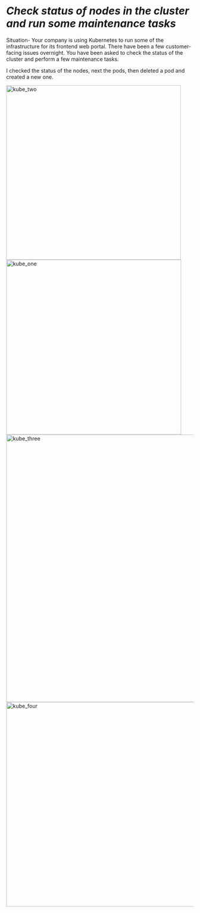 # *Check status of nodes in the cluster and run some maintenance tasks*

Situation-
Your company is using Kubernetes to run some of the infrastructure for its 
frontend web portal. There have been a few customer-facing issues overnight. 
You have been asked to check the status of the cluster and perform a few 
maintenance tasks.

I checked the status of the nodes, next the pods, then deleted a pod and created a new one.

<img width="469" alt="kube_two" src="https://user-images.githubusercontent.com/94250541/197266204-0d5c3614-6a87-47ff-8e01-f8f502eba454.png">

<img width="470" alt="kube_one" src="https://user-images.githubusercontent.com/94250541/197266201-53e4bc8e-30dd-4aa5-bec4-cd28b1700a15.png">

<img width="719" alt="kube_three" src="https://user-images.githubusercontent.com/94250541/197266195-74bacfd8-b194-4e60-ba14-a17defa6bf3f.png">

<img width="550" alt="kube_four" src="https://user-images.githubusercontent.com/94250541/197266190-21d2e7a1-5cfd-4b1f-822d-c20e5ecff571.png">

